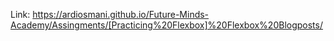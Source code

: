 Link:
https://ardiosmani.github.io/Future-Minds-Academy/Assingments/[Practicing%20Flexbox]%20Flexbox%20Blogposts/